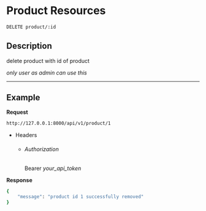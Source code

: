 # Product Resources

```bash
DELETE product/:id
```
## Description
delete product with id of product

_only user as admin can use this_
***
## Example

**Request**

```bash
http://127.0.0.1:8000/api/v1/product/1
```
- Headers
    - ###### Authorization
        Bearer _your_api_token_

**Response**

```bash
{
    "message": "product id 1 successfully removed"
}
```
